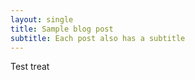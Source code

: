 ```yaml
---
layout: single
title: Sample blog post
subtitle: Each post also has a subtitle
---
```

Test treat